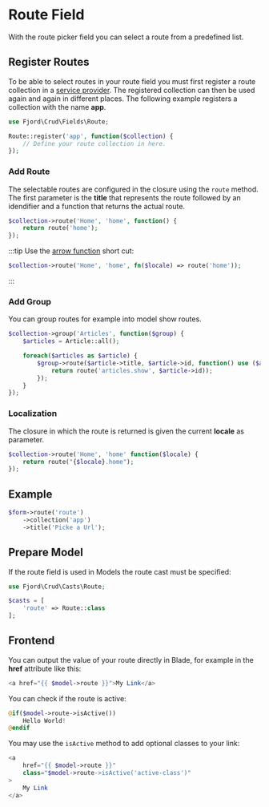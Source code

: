 # Route Field

With the route picker field you can select a route from a predefined list.

## Register Routes

To be able to select routes in your route field you must first register a route
collection in a [service provider](https://laravel.com/docs/7.x/providers). The
registered collection can then be used again and again in different places. The
following example registers a collection with the name **app**.

```php
use Fjord\Crud\Fields\Route;

Route::register('app', function($collection) {
    // Define your route collection in here.
});
```

### Add Route

The selectable routes are configured in the closure using the `route` method.
The first parameter is the **title** that represents the route followed by an
idendifier and a function that returns the actual route.

```php
$collection->route('Home', 'home', function() {
    return route('home');
});
```

:::tip Use the
[arrow function](https://www.php.net/manual/en/functions.arrow.php) short cut:

```php
$collection->route('Home', 'home', fn($locale) => route('home'));
```

:::

### Add Group

You can group routes for example into model show routes.

```php
$collection->group('Articles', function($group) {
    $articles = Article::all();

    foreach($articles as $article) {
        $group->route($article->title, $article->id, function() use ($article) {
            return route('articles.show', $article->id));
        });
    }
});
```

### Localization

The closure in which the route is returned is given the current **locale** as
parameter.

```php
$collection->route('Home', 'home' function($locale) {
    return route("{$locale}.home");
});
```

## Example

```php
$form->route('route')
    ->collection('app')
    ->title('Picke a Url');
```

## Prepare Model

If the route field is used in Models the route cast must be specified:

```php
use Fjord\Crud\Casts\Route;

$casts = [
    'route' => Route::class
];
```

## Frontend

You can output the value of your route directly in Blade, for example in the
**href** attribute like this:

```php
<a href="{{ $model->route }}">My Link</a>
```

You can check if the route is active:

```php
@if($model->route->isActive())
    Hello World!
@endif
```

You may use the `isActive` method to add optional classes to your link:

```php
<a
    href="{{ $model->route }}"
    class="$model->route->isActive('active-class')"
>
    My Link
</a>
```
